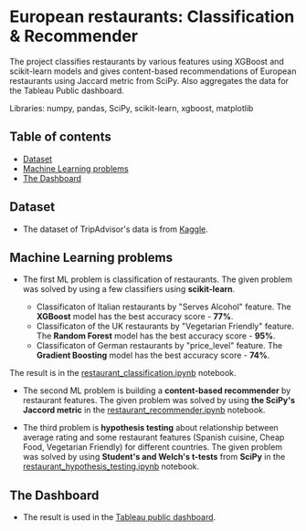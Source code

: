 # European restaurants: Classification & Recommender

The project classifies restaurants by various features using XGBoost and scikit-learn models and gives content-based recommendations of European restaurants using Jaccard metric from SciPy. Also aggregates the data for the Tableau Public dashboard.

Libraries: numpy, pandas, SciPy, scikit-learn, xgboost, matplotlib


## Table of contents
- [Dataset](#dataset)
- [Machine Learning problems](#machine-learning-problems)
- [The Dashboard](#the-dashboard)


## Dataset

- The dataset of TripAdvisor's data is from [Kaggle](https://www.kaggle.com/datasets/stefanoleone992/tripadvisor-european-restaurants). 


## Machine Learning problems

- The first ML problem is classification of restaurants. The given problem was solved by using a few classifiers using **scikit-learn**. 

    - Classificaton of Italian restaurants by "Serves Alcohol" feature. The **XGBoost** model has the best accuracy score - **77%**.
    - Classificaton of the UK restaurants by "Vegetarian Friendly" feature. The **Random Forest** model has the best accuracy score - **95%**.
    - Classificaton of German restaurants by "price_level" feature. The **Gradient Boosting** model has the best accuracy score - **74%**.

The result is in the [restaurant_classification.ipynb](https://github.com/am-tropin/restaurant-europe/blob/main/restaurant_classification.ipynb) notebook.

- The second ML problem is building a **content-based recommender** by restaurant features. The given problem was solved by using **the SciPy's Jaccord metric** in the [restaurant_recommender.ipynb](https://github.com/am-tropin/restaurant-europe/blob/main/restaurant_recommender.ipynb) notebook.

- The third problem is **hypothesis testing** about relationship between average rating and some restaurant features (Spanish cuisine, Cheap Food, Vegetarian Friendly) for different countries. The given problem was solved by using **Student's and Welch's t-tests** from **SciPy** in the [restaurant_hypothesis_testing.ipynb](https://github.com/am-tropin/restaurant-europe/blob/main/restaurant_hypothesis_testing.ipynb) notebook.


## The Dashboard

- The result is used in the [Tableau public dashboard](https://public.tableau.com/app/profile/aleksandr.tropin/viz/RestaurantEurope/DBRestaurantEurope).